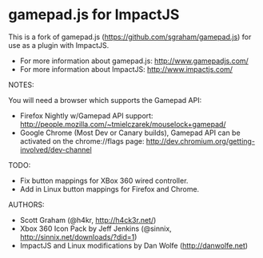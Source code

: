 gamepad.js for ImpactJS
======

This is a fork of gamepad.js (https://github.com/sgraham/gamepad.js) for use as a plugin with ImpactJS.

 * For more information about gamepad.js: http://www.gamepadjs.com/
 * For more information about ImpactJS: http://www.impactjs.com/

NOTES:

You will need a browser which supports the Gamepad API:

 * Firefox Nightly w/Gamepad API support: http://people.mozilla.com/~tmielczarek/mouselock+gamepad/
 * Google Chrome (Most Dev or Canary builds), Gamepad API can be activated on the chrome://flags page: http://dev.chromium.org/getting-involved/dev-channel

TODO:

* Fix button mappings for XBox 360 wired controller.
* Add in Linux button mappings for Firefox and Chrome.

AUTHORS:

 * Scott Graham (@h4kr, http://h4ck3r.net/)
 * Xbox 360 Icon Pack by Jeff Jenkins (@sinnix, http://sinnix.net/downloads/?did=1)
 * ImpactJS and Linux modifications by Dan Wolfe (http://danwolfe.net)

